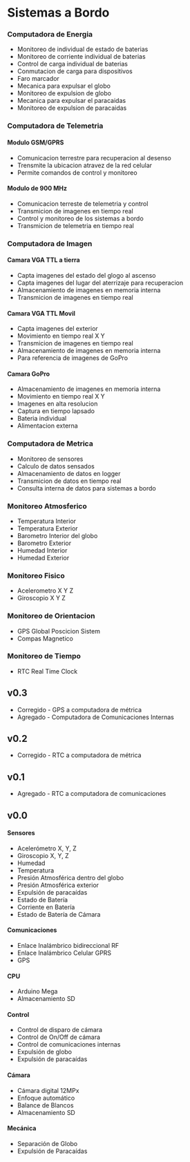 # Sistemas a Bordo

### Computadora de Energia
* Monitoreo de individual de estado de baterias
* Monitoreo de corriente individual de baterias
* Control de carga individual de baterias
* Conmutacion de carga para dispositivos
* Faro marcador
* Mecanica para expulsar el globo
* Monitoreo de expulsion de globo
* Mecanica para expulsar el paracaidas
* Monitoreo de expulsion de paracaidas

### Computadora de Telemetria

#### Modulo GSM/GPRS
* Comunicacion terrestre para recuperacion al desenso
* Trensmite la ubicacion atravez de la red celular
* Permite comandos de control y monitoreo

#### Modulo de 900 MHz
* Comunicacion terreste de telemetria y control
* Transmicion de imagenes en tiempo real
* Control y monitoreo de los sistemas a bordo
* Transmicion de telemetria en tiempo real

### Computadora de Imagen

#### Camara VGA TTL a tierra
* Capta imagenes del estado del glogo al ascenso
* Capta imagenes del lugar del aterrizaje para recuperacion
* Almacenamiento de imagenes en memoria interna
* Transmicion de imagenes en tiempo real

#### Camara VGA TTL Movil
* Capta imagenes del exterior
* Movimiento en tiempo real X Y
* Transmicion de imagenes en tiempo real
* Almacenamiento de imagenes en memoria interna
* Para referencia de imagenes de GoPro

#### Camara GoPro
* Almacenamiento de imagenes en memoria interna
* Movimiento en tiempo real X Y
* Imagenes en alta resolucion
* Captura en tiempo lapsado
* Bateria individual 
* Alimentacion externa

### Computadora de Metrica
* Monitoreo de sensores
* Calculo de datos sensados
* Almacenamiento de datos en logger
* Transmicion de datos en tiempo real
* Consulta interna de datos para sistemas a bordo

### Monitoreo Atmosferico
* Temperatura Interior
* Temperatura Exterior
* Barometro Interior del globo
* Barometro Exterior
* Humedad Interior
* Humedad Exterior

### Monitoreo Fisico
* Acelerometro X Y Z
* Giroscopio X Y Z

### Monitoreo de Orientacion
* GPS Global Poscicion Sistem
* Compas Magnetico

### Monitoreo de Tiempo
* RTC Real Time Clock


## v0.3
* Corregido - GPS a computadora de métrica
* Agregado - Computadora de Comunicaciones Internas

## v0.2
* Corregido - RTC a computadora de métrica

## v0.1
* Agregado - RTC a computadora de comunicaciones

## v0.0
#### Sensores
* Acelerómetro X, Y, Z
* Giroscopio X, Y, Z
* Humedad
* Temperatura
* Presión Atmosférica dentro del globo
* Presión Atmosférica exterior
* Expulsión de paracaídas
* Estado de Batería
* Corriente en Batería
* Estado de Batería de Cámara

#### Comunicaciones
* Enlace Inalámbrico bidireccional RF
* Enlace Inalámbrico Celular GPRS
* GPS

#### CPU
* Arduino Mega
* Almacenamiento SD

#### Control
* Control de disparo de cámara
* Control de On/Off de cámara
* Control de comunicaciones internas
* Expulsión de globo
* Expulsión de paracaídas

#### Cámara
* Cámara digital 12MPx
* Enfoque automático
* Balance de Blancos
* Almacenamiento SD

#### Mecánica
* Separación de Globo
* Expulsión de Paracaídas
